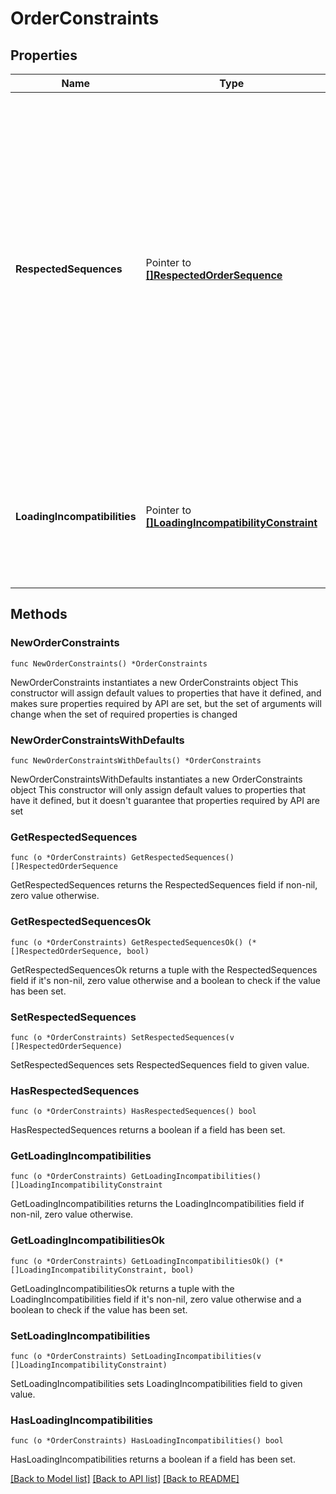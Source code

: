 # OrderConstraints

## Properties

Name | Type | Description | Notes
------------ | ------------- | ------------- | -------------
**RespectedSequences** | Pointer to [**[]RespectedOrderSequence**](RespectedOrderSequence.md) | A list of sequences that must be respected when scheduling routes. Orders belonging to a category that occurs earlier in the sequence must be delivered in the route before an order belonging to a category later in the sequence can be picked up. | [optional] [default to []]
**LoadingIncompatibilities** | Pointer to [**[]LoadingIncompatibilityConstraint**](LoadingIncompatibilityConstraint.md) | A list of constraints that prevent orders to be loaded or unloaded while other orders are loaded in the vehicle. | [optional] [default to []]

## Methods

### NewOrderConstraints

`func NewOrderConstraints() *OrderConstraints`

NewOrderConstraints instantiates a new OrderConstraints object
This constructor will assign default values to properties that have it defined,
and makes sure properties required by API are set, but the set of arguments
will change when the set of required properties is changed

### NewOrderConstraintsWithDefaults

`func NewOrderConstraintsWithDefaults() *OrderConstraints`

NewOrderConstraintsWithDefaults instantiates a new OrderConstraints object
This constructor will only assign default values to properties that have it defined,
but it doesn't guarantee that properties required by API are set

### GetRespectedSequences

`func (o *OrderConstraints) GetRespectedSequences() []RespectedOrderSequence`

GetRespectedSequences returns the RespectedSequences field if non-nil, zero value otherwise.

### GetRespectedSequencesOk

`func (o *OrderConstraints) GetRespectedSequencesOk() (*[]RespectedOrderSequence, bool)`

GetRespectedSequencesOk returns a tuple with the RespectedSequences field if it's non-nil, zero value otherwise
and a boolean to check if the value has been set.

### SetRespectedSequences

`func (o *OrderConstraints) SetRespectedSequences(v []RespectedOrderSequence)`

SetRespectedSequences sets RespectedSequences field to given value.

### HasRespectedSequences

`func (o *OrderConstraints) HasRespectedSequences() bool`

HasRespectedSequences returns a boolean if a field has been set.

### GetLoadingIncompatibilities

`func (o *OrderConstraints) GetLoadingIncompatibilities() []LoadingIncompatibilityConstraint`

GetLoadingIncompatibilities returns the LoadingIncompatibilities field if non-nil, zero value otherwise.

### GetLoadingIncompatibilitiesOk

`func (o *OrderConstraints) GetLoadingIncompatibilitiesOk() (*[]LoadingIncompatibilityConstraint, bool)`

GetLoadingIncompatibilitiesOk returns a tuple with the LoadingIncompatibilities field if it's non-nil, zero value otherwise
and a boolean to check if the value has been set.

### SetLoadingIncompatibilities

`func (o *OrderConstraints) SetLoadingIncompatibilities(v []LoadingIncompatibilityConstraint)`

SetLoadingIncompatibilities sets LoadingIncompatibilities field to given value.

### HasLoadingIncompatibilities

`func (o *OrderConstraints) HasLoadingIncompatibilities() bool`

HasLoadingIncompatibilities returns a boolean if a field has been set.


[[Back to Model list]](../README.md#documentation-for-models) [[Back to API list]](../README.md#documentation-for-api-endpoints) [[Back to README]](../README.md)


